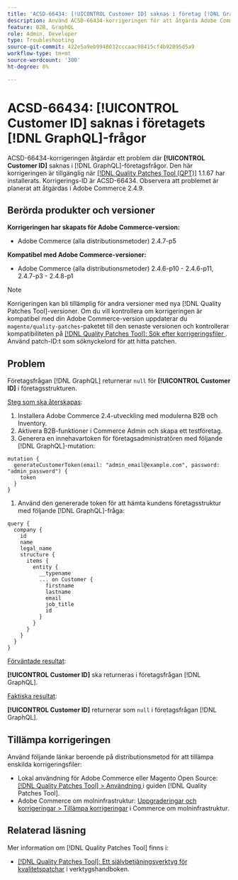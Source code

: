 ```yaml
---
title: 'ACSD-66434: [!UICONTROL Customer ID] saknas i företag [!DNL GraphQL] frågor'
description: Använd ACSD-66434-korrigeringen för att åtgärda Adobe Commerce-problemet där [!UICONTROL Customer ID] saknas i  [!DNL GraphQL] företagsfrågorna.
feature: B2B, GraphQL
role: Admin, Developer
type: Troubleshooting
source-git-commit: 422e5a9eb9948032cccaac98415cf4b92895d5a9
workflow-type: tm+mt
source-wordcount: '300'
ht-degree: 0%

---
```



# ACSD-66434: [!UICONTROL Customer ID] saknas i företagets [!DNL GraphQL]-frågor

ACSD-66434-korrigeringen åtgärdar ett problem där **[!UICONTROL Customer ID]** saknas i [!DNL GraphQL]-företagsfrågor. Den här korrigeringen är tillgänglig när [[!DNL Quality Patches Tool (QPT)]](/help/tools/quality-patches-tool/quality-patches-tool-to-self-serve-quality-patches.md) 1.1.67 har installerats. Korrigerings-ID är ACSD-66434. Observera att problemet är planerat att åtgärdas i Adobe Commerce 2.4.9.

## Berörda produkter och versioner

**Korrigeringen har skapats för Adobe Commerce-version:**

* Adobe Commerce (alla distributionsmetoder) 2.4.7-p5

**Kompatibel med Adobe Commerce-versioner:**

* Adobe Commerce (alla distributionsmetoder) 2.4.6-p10 - 2.4.6-p11, 2.4.7-p3 - 2.4.8-p1

>[!NOTE]
>
>Korrigeringen kan bli tillämplig för andra versioner med nya [!DNL Quality Patches Tool]-versioner. Om du vill kontrollera om korrigeringen är kompatibel med din Adobe Commerce-version uppdaterar du `magento/quality-patches`-paketet till den senaste versionen och kontrollerar kompatibiliteten på [[!DNL Quality Patches Tool]: Sök efter korrigeringsfiler ](https://experienceleague.adobe.com/tools/commerce-quality-patches/index.html?lang=sv-SE). Använd patch-ID:t som söknyckelord för att hitta patchen.

## Problem

Företagsfrågan [!DNL GraphQL] returnerar `null` för **[!UICONTROL Customer ID]** i företagsstrukturen.

<u>Steg som ska återskapas</u>:

1. Installera Adobe Commerce 2.4-utveckling med modulerna B2B och Inventory.
1. Aktivera B2B-funktioner i Commerce Admin och skapa ett testföretag.
1. Generera en innehavartoken för företagsadministratören med följande [!DNL GraphQL]-mutation:

```
mutation {
  generateCustomerToken(email: "admin_email@example.com", password: "admin_password") {
    token
  }
}
```

1. Använd den genererade token för att hämta kundens företagsstruktur med följande [!DNL GraphQL]-fråga:

```
query {
  company {
    id
    name
    legal_name
    structure {
      items {
        entity {
          __typename
          ... on Customer {
            firstname
            lastname
            email
            job_title
            id
          }
        }
      }
    }
  }
}
```

<u>Förväntade resultat</u>:

**[!UICONTROL Customer ID]** ska returneras i företagsfrågan [!DNL GraphQL].

<u>Faktiska resultat</u>:

**[!UICONTROL Customer ID]** returnerar som `null` i företagsfrågan [!DNL GraphQL].

## Tillämpa korrigeringen

Använd följande länkar beroende på distributionsmetod för att tillämpa enskilda korrigeringsfiler:

* Lokal användning för Adobe Commerce eller Magento Open Source: [[!DNL Quality Patches Tool] > Användning ](/help/tools/quality-patches-tool/usage.md) i guiden [!DNL Quality Patches Tool].
* Adobe Commerce om molninfrastruktur: [Uppgraderingar och korrigeringar > Tillämpa korrigeringar](https://experienceleague.adobe.com/docs/commerce-cloud-service/user-guide/develop/upgrade/apply-patches.html?lang=sv-SE) i Commerce om molninfrastruktur.

## Relaterad läsning

Mer information om [!DNL Quality Patches Tool] finns i:

* [[!DNL Quality Patches Tool]: Ett självbetjäningsverktyg för kvalitetspatchar](/help/tools/quality-patches-tool/quality-patches-tool-to-self-serve-quality-patches.md) i verktygshandboken.
